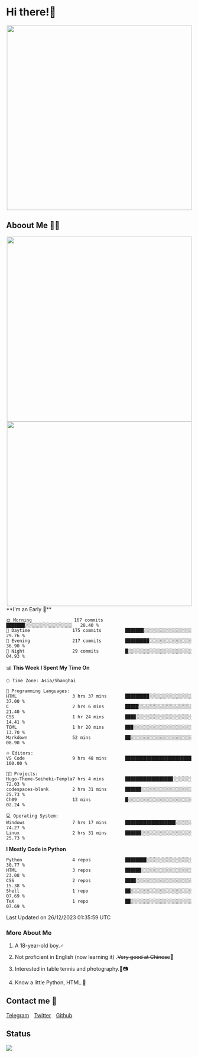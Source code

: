 # Hi there!🎉

<div align=center><img src="https://count.getloli.com/get/@Cicada000?theme=moebooru" width=500px></div>

## Aboout Me 👀💦

<div align=center>
<img src="https://github-readme-stats.vercel.app/api?username=Cicada000&show_icons=true&theme=tokyonight" width=500px>
<br>
<img src="https://github-readme-stats.vercel.app/api/top-langs/?username=Cicada000&show_icons=true&theme=tokyonight&layout=compact" width=500px>
</div>
<!--START_SECTION:waka-->
**I'm an Early 🐤** 

```text
🌞 Morning                167 commits         ███████░░░░░░░░░░░░░░░░░░   28.40 % 
🌆 Daytime                175 commits         ███████░░░░░░░░░░░░░░░░░░   29.76 % 
🌃 Evening                217 commits         █████████░░░░░░░░░░░░░░░░   36.90 % 
🌙 Night                  29 commits          █░░░░░░░░░░░░░░░░░░░░░░░░   04.93 % 
```


📊 **This Week I Spent My Time On** 

```text
🕑︎ Time Zone: Asia/Shanghai

💬 Programming Languages: 
HTML                     3 hrs 37 mins       █████████░░░░░░░░░░░░░░░░   37.00 % 
C                        2 hrs 6 mins        █████░░░░░░░░░░░░░░░░░░░░   21.40 % 
CSS                      1 hr 24 mins        ████░░░░░░░░░░░░░░░░░░░░░   14.41 % 
TOML                     1 hr 20 mins        ███░░░░░░░░░░░░░░░░░░░░░░   13.70 % 
Markdown                 52 mins             ██░░░░░░░░░░░░░░░░░░░░░░░   08.90 % 

🔥 Editors: 
VS Code                  9 hrs 48 mins       █████████████████████████   100.00 % 

🐱‍💻 Projects: 
Hugo-Theme-Seiheki-Templa7 hrs 4 mins        ██████████████████░░░░░░░   72.03 % 
codespaces-blank         2 hrs 31 mins       ██████░░░░░░░░░░░░░░░░░░░   25.73 % 
Ch09                     13 mins             █░░░░░░░░░░░░░░░░░░░░░░░░   02.24 % 

💻 Operating System: 
Windows                  7 hrs 17 mins       ███████████████████░░░░░░   74.27 % 
Linux                    2 hrs 31 mins       ██████░░░░░░░░░░░░░░░░░░░   25.73 % 
```

**I Mostly Code in Python** 

```text
Python                   4 repos             ████████░░░░░░░░░░░░░░░░░   30.77 % 
HTML                     3 repos             ██████░░░░░░░░░░░░░░░░░░░   23.08 % 
CSS                      2 repos             ████░░░░░░░░░░░░░░░░░░░░░   15.38 % 
Shell                    1 repo              ██░░░░░░░░░░░░░░░░░░░░░░░   07.69 % 
TeX                      1 repo              ██░░░░░░░░░░░░░░░░░░░░░░░   07.69 % 
```




 Last Updated on 26/12/2023 01:35:59 UTC
<!--END_SECTION:waka-->

### More About Me

1. A 18-year-old boy.♂

2. Not proficient in English (now learning it) .~~Very good at Chinese~~🤣

3. Interested in table tennis and photography.🏓📷

4. Know a little Python, HTML.🐍


## Contact me 💬

[Telegram](https://t.me/CicadaLYW)&emsp;[Twitter](https://twitter.com/Cicada0001)&emsp;[Github](https://github.com/Cicada000)

## Status
<img src="https://weather-icon.journeyad.repl.co/@hangzhou?v=1" align="left">








